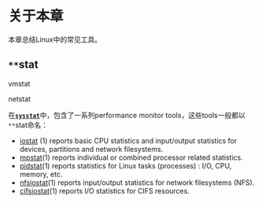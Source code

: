 # 关于本章

本章总结Linux中的常见工具。



## `**`stat

vmstat

netstat

在[**`sysstat`**](https://en.wikipedia.org/wiki/Sysstat)中，包含了一系列performance monitor tools，这些tools一般都以`**`stat命名：

- [iostat](https://en.wikipedia.org/wiki/Iostat) (1) reports basic CPU statistics and input/output statistics for devices, partitions and network filesystems.
- [mpstat](https://en.wikipedia.org/wiki/Mpstat)(1) reports individual or combined processor related statistics.
- [pidstat](https://en.wikipedia.org/w/index.php?title=Pidstat&action=edit&redlink=1)(1) reports statistics for Linux tasks (processes) : I/O, CPU, memory, etc.
- [nfsiostat](https://en.wikipedia.org/w/index.php?title=Nfsiostat&action=edit&redlink=1)(1) reports input/output statistics for network filesystems (NFS).
- [cifsiostat](https://en.wikipedia.org/w/index.php?title=Cifsiostat&action=edit&redlink=1)(1) reports I/O statistics for CIFS resources.